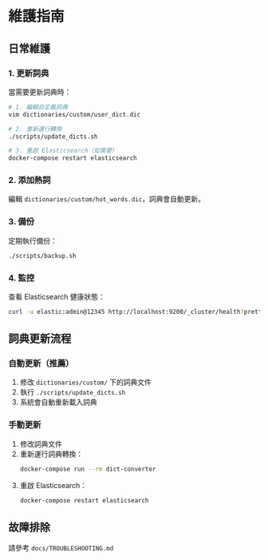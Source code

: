 # 維護指南

## 日常維護

### 1. 更新詞典

當需要更新詞典時：

```bash
# 1. 編輯自定義詞典
vim dictionaries/custom/user_dict.dic

# 2. 重新運行轉換
./scripts/update_dicts.sh

# 3. 重啟 Elasticsearch（如需要）
docker-compose restart elasticsearch
```

### 2. 添加熱詞

編輯 `dictionaries/custom/hot_words.dic`，詞典會自動更新。

### 3. 備份

定期執行備份：

```bash
./scripts/backup.sh
```

### 4. 監控

查看 Elasticsearch 健康狀態：

```bash
curl -u elastic:admin@12345 http://localhost:9200/_cluster/health?pretty
```

## 詞典更新流程

### 自動更新（推薦）

1. 修改 `dictionaries/custom/` 下的詞典文件
2. 執行 `./scripts/update_dicts.sh`
3. 系統會自動重新載入詞典

### 手動更新

1. 修改詞典文件
2. 重新運行詞典轉換：
   ```bash
   docker-compose run --rm dict-converter
   ```
3. 重啟 Elasticsearch：
   ```bash
   docker-compose restart elasticsearch
   ```

## 故障排除

請參考 `docs/TROUBLESHOOTING.md`
